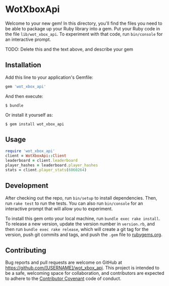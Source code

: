 # WotXboxApi

Welcome to your new gem! In this directory, you'll find the files you need to be able to package up your Ruby library into a gem. Put your Ruby code in the file `lib/wot_xbox_api`. To experiment with that code, run `bin/console` for an interactive prompt.

TODO: Delete this and the text above, and describe your gem

## Installation

Add this line to your application's Gemfile:

```ruby
gem 'wot_xbox_api'
```


And then execute:

    $ bundle

Or install it yourself as:

    $ gem install wot_xbox_api

## Usage

```ruby
require 'wot_xbox_api'
client = WotXboxApi::Client
leaderboard = client.leaderboard
player_hashes = leaderboard.player_hashes
stats = client.player_stats(6060264)
```

## Development

After checking out the repo, run `bin/setup` to install dependencies. Then, run `rake test` to run the tests. You can also run `bin/console` for an interactive prompt that will allow you to experiment.

To install this gem onto your local machine, run `bundle exec rake install`. To release a new version, update the version number in `version.rb`, and then run `bundle exec rake release`, which will create a git tag for the version, push git commits and tags, and push the `.gem` file to [rubygems.org](https://rubygems.org).

## Contributing

Bug reports and pull requests are welcome on GitHub at https://github.com/[USERNAME]/wot_xbox_api. This project is intended to be a safe, welcoming space for collaboration, and contributors are expected to adhere to the [Contributor Covenant](contributor-covenant.org) code of conduct.

